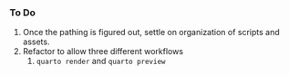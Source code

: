 ### To Do

1. Once the pathing is figured out, settle on organization of scripts and assets.
2. Refactor to allow three different workflows
   1.  `quarto render` and `quarto preview`